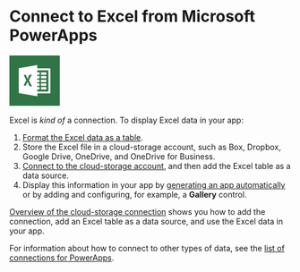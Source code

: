 <properties
	pageTitle="Overview of the Excel connection | Microsoft PowerApps"
	description="Display and update data in Excel by storing the workbook in a cloud-storage account and then connecting to the data from your app."
	services=""
	suite="powerapps"
	documentationCenter="na"
	authors="AFTOwen"
	manager="anneta"
	editor=""
	tags=""/>

<tags
   ms.service="powerapps"
   ms.devlang="na"
   ms.topic="article"
   ms.tgt_pltfrm="na"
   ms.workload="na"
   ms.date="10/02/2016"
   ms.author="anneta"/>

# Connect to Excel from Microsoft PowerApps #

![Excel](./media/connection-excel/excelicon.png)

Excel is *kind of* a connection. To display Excel data in your app:

1. [Format the Excel data as a table](https://support.office.com/article/Create-an-Excel-table-in-a-worksheet-E81AA349-B006-4F8A-9806-5AF9DF0AC664).
1. Store the Excel file in a cloud-storage account, such as Box, Dropbox, Google Drive, OneDrive, and OneDrive for Business.
1. [Connect to the cloud-storage account](../add-manage-connections.md), and then add the Excel table as a data source.
1. Display this information in your app by [generating an app automatically](../get-started-create-from-data.md) or by adding and configuring, for example, a **Gallery** control.

[Overview of the cloud-storage connection](cloud-storage-blob-connections.md) shows you how to add the connection, add an Excel table as a data source, and use the Excel data in your app.

For information about how to connect to other types of data, see the [list of connections for PowerApps](../connections-list.md).

<!--NotAvailableYet

## View the available functions

This connection includes the following functions:

| Function Name |  Description |
| --- | --- |
|[GetTables](connection-excel.md#gettables) | Retrieves table names from an Excel file  |
|[GetItems](connection-excel.md#getitems) | Retrieves rows from an Excel table |
|[PostItem](connection-excel.md#postitem) | Inserts a new row into an Excel table |
|[GetItem](connection-excel.md#getitem) | Retrieves a single row from an Excel table |
|[DeleteItem](connection-excel.md#deleteitem) | Deletes a row from an Excel table  |
|[PatchItem](connection-excel.md#patchitem) | Updates an existing row in an Excel table |



### GetTables
Get tables: Retrieves table names from an Excel file

#### Input properties

| Name| Data Type|Required|Description|
| ---|---|---|---|
|dataset|string|yes|Excel file name|

#### Output properties

| Property Name | Data Type | Description |
|---|---|---|
|value|array|You can output the table name (a string value) and the table display name (a string value). e.g. { "value" : [ { "Name": "Table1", "DisplayName": "Table 1"}, { "Name": "Table2", "DisplayName": "Table 2"} ] }  |


### GetItems
Get rows: Retrieves rows from an Excel table

#### Input properties

| Name| Data Type|Required|Description|
| ---|---|---|---|
|dataset|string|yes|Excel file name|
|table|string|yes|Excel table name|
|$skip|integer|no|Number of entries to skip (default = 0)|
|$top|integer|no|Maximum number of entries to retrieve (default = 256)|
|$filter|string|no|An ODATA filter query to restrict the number of entries|
|$orderby|string|no|An ODATA orderBy query for specifying the order of entries|

#### Output properties

| Property Name | Data Type | Description |
|---|---|---|
|value|array|This property is dynamic and depends on what you're connecting to |



### PostItem
Insert row: Inserts a new row into an Excel table

#### Input properties

| Name| Data Type|Required|Description|
| ---|---|---|---|
|dataset|string|yes|Excel file name|
|table|string|yes|Excel table name|
|item| |yes|Row to insert into the specified Excel table|

#### Output properties

| Property Name | Data Type | Description |
|---|---|---|
|ItemInternalId|string| This property is dynamic and depends on what you're connecting to|



### GetItem
Get row: Retrieves a single row from an Excel table

#### Input properties

| Name| Data Type|Required|Description|
| ---|---|---|---|
|dataset|string|yes|Excel file name|
|table|string|yes|Excel table name|
|id|string|yes|Unique identifier of row to retrieve|


#### Output properties

| Property Name | Data Type | Description |
|---|---|---|
|ItemInternalId|string| This property is dynamic and depends on what you're connecting to|



### DeleteItem
Delete row: Deletes a row from an Excel table

#### Input properties

| Name| Data Type|Required|Description|
| ---|---|---|---|
|dataset|string|yes|Excel file name|
|table|string|yes|Excel table name|
|id|string|yes|Unique identifier of the row to delete|

#### Output properties
None.



### PatchItem
Update row: Updates an existing row in an Excel table

#### Input properties

| Name| Data Type|Required|Description|
| ---|---|---|---|
|dataset|string|yes|Excel file name|
|table|string|yes|Excel table name|
|id|string|yes|Unique identifier of the row to update|
|item| |yes|Row with updated values|


#### Output properties

| Property Name | Data Type | Description |
|---|---|---|
|ItemInternalId|string|This property is dynamic and depends on what you're connecting to |

-->
